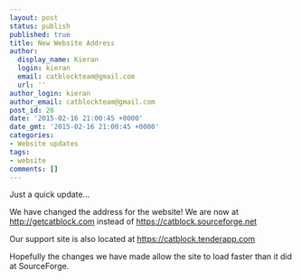 ```yaml
---
layout: post
status: publish
published: true
title: New Website Address
author:
  display_name: Kieran
  login: kieran
  email: catblockteam@gmail.com
  url: ''
author_login: kieran
author_email: catblockteam@gmail.com
post_id: 26
date: '2015-02-16 21:00:45 +0000'
date_gmt: '2015-02-16 21:00:45 +0000'
categories:
- Website updates
tags:
- website
comments: []
---
```

<p>Just a quick update...</p>
<p>We have changed the address for the website! We are now at <a href="/">http://getcatblock.com</a> instead of <a href="//catblock.sourceforge.net">https://catblock.sourceforge.net</a></p>
<p>Our support site is also located at <a href="https://catblock.tenderapp.com">https://catblock.tenderapp.com</a></p>
<p>Hopefully the changes we have made allow the site to load faster than it did at SourceForge.</p>
<!--more-->
